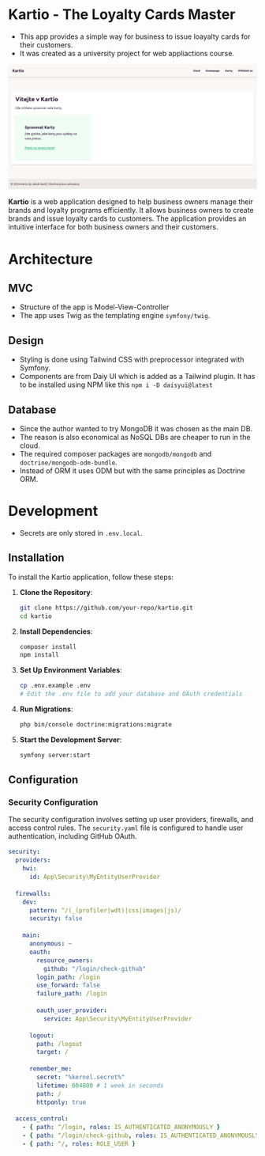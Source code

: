 # Kartio - The Loyalty Cards Master

- This app provides a simple way for business to issue loayalty cards for their customers.
- It was created as a university project for web appliactions course.

![alt text](image.png)

**Kartio** is a web application designed to help business owners manage their brands and loyalty programs efficiently. It allows business owners to create brands and issue loyalty cards to customers. The application provides an intuitive interface for both business owners and their customers.

# Architecture

## MVC

- Structure of the app is Model-View-Controller
- The app uses Twig as the templating engine `symfony/twig`.

## Design

- Styling is done using Tailwind CSS with preprocessor integrated with Symfony.
- Components are from Daiy UI which is added as a Tailwind plugin. It has to be installed using NPM like this `npm i -D daisyui@latest`

## Database

- Since the author wanted to try MongoDB it was chosen as the main DB.
- The reason is also economical as NoSQL DBs are cheaper to run in the cloud.
- The required composer packages are `mongodb/mongodb` and `doctrine/mongodb-odm-bundle`.
- Instead of ORM it uses ODM but with the same principles as Doctrine ORM.

# Development

- Secrets are only stored in `.env.local`.

## Installation

To install the Kartio application, follow these steps:

1. **Clone the Repository**:

   ```bash
   git clone https://github.com/your-repo/kartio.git
   cd kartio
   ```

2. **Install Dependencies**:

   ```bash
   composer install
   npm install
   ```

3. **Set Up Environment Variables**:

   ```bash
   cp .env.example .env
   # Edit the .env file to add your database and OAuth credentials
   ```

4. **Run Migrations**:

   ```bash
   php bin/console doctrine:migrations:migrate
   ```

5. **Start the Development Server**:
   ```bash
   symfony server:start
   ```

## Configuration

### Security Configuration

The security configuration involves setting up user providers, firewalls, and access control rules. The `security.yaml` file is configured to handle user authentication, including GitHub OAuth.

```yaml
security:
  providers:
    hwi:
      id: App\Security\MyEntityUserProvider

  firewalls:
    dev:
      pattern: ^/(_(profiler|wdt)|css|images|js)/
      security: false

    main:
      anonymous: ~
      oauth:
        resource_owners:
          github: "/login/check-github"
        login_path: /login
        use_forward: false
        failure_path: /login

        oauth_user_provider:
          service: App\Security\MyEntityUserProvider

      logout:
        path: /logout
        target: /

      remember_me:
        secret: "%kernel.secret%"
        lifetime: 604800 # 1 week in seconds
        path: /
        httponly: true

  access_control:
    - { path: ^/login, roles: IS_AUTHENTICATED_ANONYMOUSLY }
    - { path: ^/login/check-github, roles: IS_AUTHENTICATED_ANONYMOUSLY }
    - { path: ^/, roles: ROLE_USER }
```
